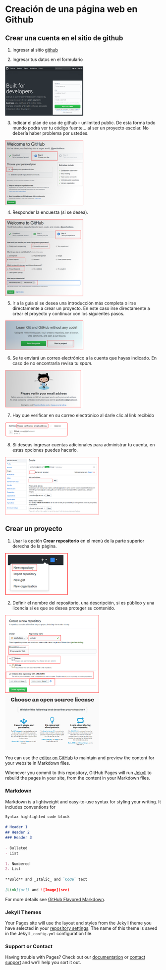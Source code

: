 # Creación de una página web en Github

## Crear una cuenta en el sitio de github

1. Ingresar al sitio [github](https://github.com/)

2. Ingresar tus datos en el formulario

<img align="center" width="50%"  src='https://github.com/moiseserg/webdev/blob/master/docs/images/githubSignIn.png' >



3. Indicar el plan de uso de github - unlimited public. 
De esta forma todo mundo podrá ver tu código fuente... al ser un proyecto escolar. No debería haber problema por ustedes.

<img align="center" width="50%" src='https://github.com/moiseserg/webdev/blob/master/docs/images/github02.png'>


 
 
4. Responder la encuesta (si se desea).

<img align="center" width="50%"  src='https://github.com/moiseserg/webdev/blob/master/docs/images/github03.png'>



5. Ir a la guía si se desea una introducción más completa o irse directamente a crear un proyecto. En este caso irse directamente a crear el proyecto y continuar con los siguientes pasos.
<img src='https://github.com/moiseserg/webdev/blob/master/docs/images/github04.png' width="50%">


6. Se te enviará un correo electrónico a la cuenta que hayas indicado. En caso de no encontrarla revisa tu *spam*.
<img src='https://github.com/moiseserg/webdev/blob/master/docs/images/github06.png' width="50%">

7. Hay que verificar en su correo electrónico al darle clic al link recibido
<img src='https://github.com/moiseserg/webdev/blob/master/docs/images/github07.png' width="40%">

8. Si deseas ingresar cuentas adicionales para administrar tu cuenta, en estas opciones puedes hacerlo.
<img src='https://github.com/moiseserg/webdev/blob/master/docs/images/github08.png' width="60%">


## Crear un proyecto

1. Usar la opción **Crear repositorio** en el menú de la parte superior derecha de la página.

<img src='https://github.com/moiseserg/webdev/blob/master/docs/images/gitNewRep01.png' width="40%">

2. Definir el nombre del repositorio, una descripción, si es público y una licencia si es que se desea proteger su contenido.

<img src='https://github.com/moiseserg/webdev/blob/master/docs/images/gitNewRep02.png' width="60%">

<img src='https://github.com/moiseserg/webdev/blob/master/docs/images/licencias.png' width="60%">





You can use the [editor on GitHub](https://github.com/moiseserg/webdev/edit/master/README.md) to maintain and preview the content for your website in Markdown files.

Whenever you commit to this repository, GitHub Pages will run [Jekyll](https://jekyllrb.com/) to rebuild the pages in your site, from the content in your Markdown files.

### Markdown

Markdown is a lightweight and easy-to-use syntax for styling your writing. It includes conventions for

```markdown
Syntax highlighted code block

# Header 1
## Header 2
### Header 3

- Bulleted
- List

1. Numbered
2. List

**Bold** and _Italic_ and `Code` text

[Link](url) and ![Image](src)
```

For more details see [GitHub Flavored Markdown](https://guides.github.com/features/mastering-markdown/).

### Jekyll Themes

Your Pages site will use the layout and styles from the Jekyll theme you have selected in your [repository settings](https://github.com/moiseserg/webdev/settings). The name of this theme is saved in the Jekyll `_config.yml` configuration file.

### Support or Contact

Having trouble with Pages? Check out our [documentation](https://help.github.com/categories/github-pages-basics/) or [contact support](https://github.com/contact) and we’ll help you sort it out.
